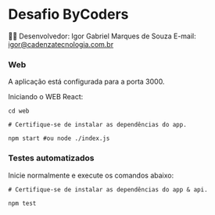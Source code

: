 # Desafio ByCoders

👨‍💻 Desenvolvedor: Igor Gabriel Marques de Souza
E-mail: igor@cadenzatecnologia.com.br

### Web
A aplicação está configurada para a porta 3000.

Iniciando o WEB React:

```
cd web

# Certifique-se de instalar as dependências do app.

npm start #ou node ./index.js
```


### Testes automatizados
Inicie normalmente e execute os comandos abaixo:

```
# Certifique-se de instalar as dependências do app & api.

npm test
```